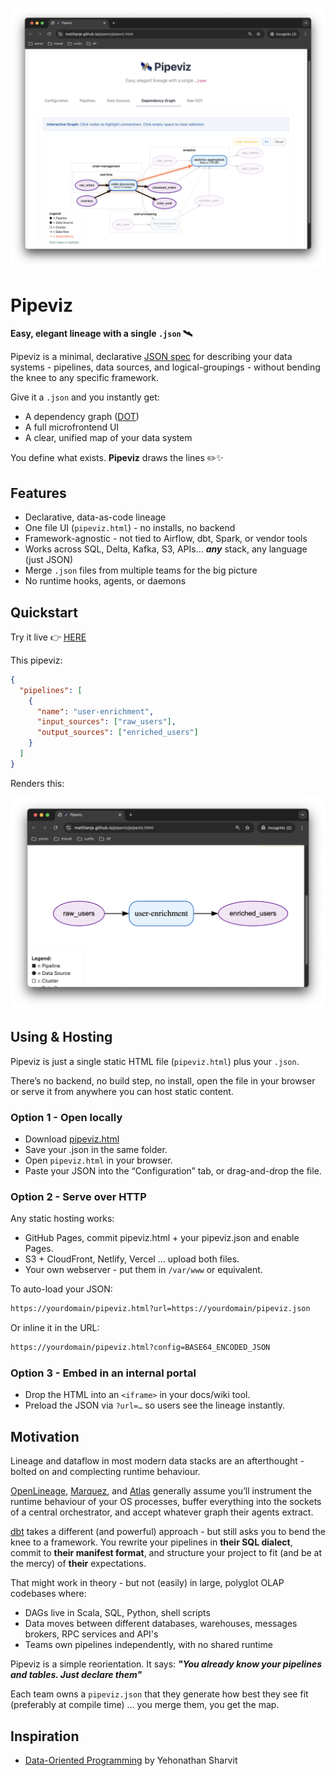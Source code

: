 <p align="center">
  <img src="pix/pipeviz.png" width="700">
</p>

# Pipeviz
**Easy, elegant lineage with a single `.json` 🛰️**

Pipeviz is a minimal, declarative [JSON spec](spec.md) for describing your data systems - pipelines, data sources, and logical-groupings - without bending the knee to any specific framework.

Give it a `.json` and you instantly get:
- A dependency graph ([DOT](https://graphviz.org/doc/info/lang.html))
- A full microfrontend UI
- A clear, unified map of your data system

You define what exists. **Pipeviz** draws the lines ✏️✨


## Features
- Declarative, data-as-code lineage
- One file UI (`pipeviz.html`) - no installs, no backend
- Framework-agnostic - not tied to Airflow, dbt, Spark, or vendor tools
- Works across SQL, Delta, Kafka, S3, APIs… **_any_** stack, any language (just JSON)
- Merge `.json` files from multiple teams for the big picture
- No runtime hooks, agents, or daemons

## Quickstart
Try it live 👉 [HERE](https://mattlianje.github.io/pipeviz/pipeviz.html)

This pipeviz:
```json
{
  "pipelines": [
    {
      "name": "user-enrichment",
      "input_sources": ["raw_users"],
      "output_sources": ["enriched_users"]
    }
  ]
}
```
Renders this:

<p align="center">
  <img src="pix/pipeviz-example.png" width="600">
</p>

## Using & Hosting
Pipeviz is just a single static HTML file (`pipeviz.html`) plus your `.json`.

There’s no backend, no build step, no install, open the file in your browser or serve it from anywhere you can host static content.

### Option 1 - Open locally
- Download [pipeviz.html](https://github.com/mattlianje/pipeviz/blob/master/pipeviz.html)
- Save your .json in the same folder.
- Open `pipeviz.html` in your browser.
- Paste your JSON into the “Configuration” tab, or drag-and-drop the file.

### Option 2 - Serve over HTTP
Any static hosting works:
- GitHub Pages, commit pipeviz.html + your pipeviz.json and enable Pages.
- S3 + CloudFront, Netlify, Vercel ... upload both files.
- Your own webserver - put them in `/var/www` or equivalent.

To auto-load your JSON:

```bash
https://yourdomain/pipeviz.html?url=https://yourdomain/pipeviz.json
```
Or inline it in the URL:

```bash
https://yourdomain/pipeviz.html?config=BASE64_ENCODED_JSON
```

### Option 3 - Embed in an internal portal
- Drop the HTML into an `<iframe>` in your docs/wiki tool.
- Preload the JSON via `?url=…` so users see the lineage instantly.

## Motivation
Lineage and dataflow in most modern data stacks are an afterthought - bolted on and complecting runtime behaviour.

[OpenLineage](https://openlineage.io/), [Marquez](https://marquezproject.ai/), and [Atlas](https://atlas.apache.org/#/) generally assume you’ll instrument the runtime behaviour of your OS processes, buffer everything into the sockets of a central orchestrator, and accept whatever graph their agents extract.

[dbt](https://www.getdbt.com/) takes a different (and powerful) approach - but still asks you to bend the knee to a framework.
You rewrite your pipelines in **their SQL dialect**, commit to **their manifest format**, and structure your project to fit (and be at the mercy) of **their** expectations.

That might work in theory - but not (easily) in large, polyglot OLAP codebases where:
- DAGs live in Scala, SQL, Python, shell scripts
- Data moves between different databases, warehouses, messages brokers, RPC services and API's
- Teams own pipelines independently, with no shared runtime

Pipeviz is a simple reorientation. It says: **_"You already know your pipelines and tables. Just declare them"_**

Each team owns a `pipeviz.json` that they generate how best they see fit (preferably at compile time) ... you merge them, you get the map.

## Inspiration
- [Data-Oriented Programming](https://www.manning.com/books/data-oriented-programming) by Yehonathan Sharvit
